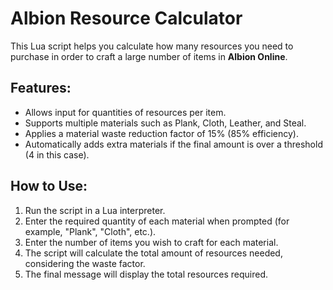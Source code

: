 # Albion Resource Calculator

This Lua script helps you calculate how many resources you need to purchase in order to craft a large number of items in **Albion Online**. 

## Features:
- Allows input for quantities of resources per item.
- Supports multiple materials such as Plank, Cloth, Leather, and Steal.
- Applies a material waste reduction factor of 15% (85% efficiency).
- Automatically adds extra materials if the final amount is over a threshold (4 in this case).

## How to Use:
1. Run the script in a Lua interpreter.
2. Enter the required quantity of each material when prompted (for example, "Plank", "Cloth", etc.).
3. Enter the number of items you wish to craft for each material.
4. The script will calculate the total amount of resources needed, considering the waste factor.
5. The final message will display the total resources required.
